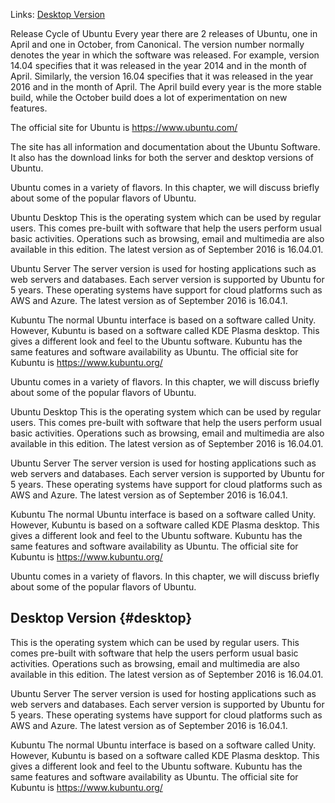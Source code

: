 Links:
[Desktop Version](#desktop)  

Release Cycle of Ubuntu
Every year there are 2 releases of Ubuntu, one in April and one in October, from Canonical. The version number normally denotes the year in which the software was released. For example, version 14.04 specifies that it was released in the year 2014 and in the month of April. Similarly, the version 16.04 specifies that it was released in the year 2016 and in the month of April. The April build every year is the more stable build, while the October build does a lot of experimentation on new features.

The official site for Ubuntu is https://www.ubuntu.com/

The site has all information and documentation about the Ubuntu Software. It also has the download links for both the server and desktop versions of Ubuntu.

Ubuntu comes in a variety of flavors. In this chapter, we will discuss briefly about some of the popular flavors of Ubuntu.

Ubuntu Desktop
This is the operating system which can be used by regular users. This comes pre-built with software that help the users perform usual basic activities. Operations such as browsing, email and multimedia are also available in this edition. The latest version as of September 2016 is 16.04.01.

Ubuntu Server
The server version is used for hosting applications such as web servers and databases. Each server version is supported by Ubuntu for 5 years. These operating systems have support for cloud platforms such as AWS and Azure. The latest version as of September 2016 is 16.04.1.

Kubuntu
The normal Ubuntu interface is based on a software called Unity. However, Kubuntu is based on a software called KDE Plasma desktop. This gives a different look and feel to the Ubuntu software. Kubuntu has the same features and software availability as Ubuntu. The official site for Kubuntu is https://www.kubuntu.org/

Ubuntu comes in a variety of flavors. In this chapter, we will discuss briefly about some of the popular flavors of Ubuntu.

Ubuntu Desktop
This is the operating system which can be used by regular users. This comes pre-built with software that help the users perform usual basic activities. Operations such as browsing, email and multimedia are also available in this edition. The latest version as of September 2016 is 16.04.01.

Ubuntu Server
The server version is used for hosting applications such as web servers and databases. Each server version is supported by Ubuntu for 5 years. These operating systems have support for cloud platforms such as AWS and Azure. The latest version as of September 2016 is 16.04.1.

Kubuntu
The normal Ubuntu interface is based on a software called Unity. However, Kubuntu is based on a software called KDE Plasma desktop. This gives a different look and feel to the Ubuntu software. Kubuntu has the same features and software availability as Ubuntu. The official site for Kubuntu is https://www.kubuntu.org/

Ubuntu comes in a variety of flavors. In this chapter, we will discuss briefly about some of the popular flavors of Ubuntu.

## Desktop Version {#desktop}
This is the operating system which can be used by regular users. This comes pre-built with software that help the users perform usual basic activities. Operations such as browsing, email and multimedia are also available in this edition. The latest version as of September 2016 is 16.04.01.

Ubuntu Server
The server version is used for hosting applications such as web servers and databases. Each server version is supported by Ubuntu for 5 years. These operating systems have support for cloud platforms such as AWS and Azure. The latest version as of September 2016 is 16.04.1.

Kubuntu
The normal Ubuntu interface is based on a software called Unity. However, Kubuntu is based on a software called KDE Plasma desktop. This gives a different look and feel to the Ubuntu software. Kubuntu has the same features and software availability as Ubuntu. The official site for Kubuntu is https://www.kubuntu.org/